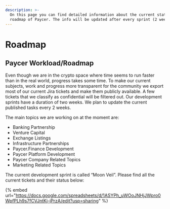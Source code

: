 ```yaml
---
description: >-
  On this page you can find detailed information about the current status and
  roadmap of Paycer. The info will be updated after every sprint (2 weeks).
---
```


# Roadmap

## Paycer Workload/Roadmap

Even though we are in the crypto space where time seems to run faster than in the real world, progress takes some time. To make our current subjects, work and progress more transparent for the community we export most of our current Jira tickets and make them publicly available. A few tickets that we classify as confidential will be filtered out. Our development sprints have a duration of two weeks. We plan to update the current published tasks every 2 weeks.

The main topics we are working on at the moment are:

* Banking Partnership
* Venture Capital
* Exchange Listings
* Infrastructure Partnerships
* Paycer.Finance Development
* Paycer Platform Development
* Paycer Company Related Topics
* Marketing Related Topics

The current development sprint is called “Moon Veil”. Please find all the current tickets and their status below:



{% embed url="https://docs.google.com/spreadsheets/d/1ASYPh_uWOoJNHjJWpro0WpfPLh9s7fCVJntKj-jPrzA/edit?usp=sharing" %}
